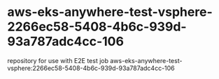 # aws-eks-anywhere-test-vsphere-2266ec58-5408-4b6c-939d-93a787adc4cc-106
repository for use with E2E test job aws-eks-anywhere-test-vsphere:2266ec58-5408-4b6c-939d-93a787adc4cc-106
